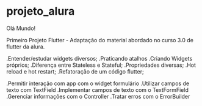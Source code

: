 # projeto_alura

Olá Mundo!

Primeiro Projeto Flutter - Adaptação do material abordado no curso 3.0 de flutter da alura. 

.Entender/estudar widgets diversos;
.Praticando atalhos
.Criando Widgets próprios;
.Diferença entre Stateless e Stateful;
.Propriedades diversas;
.Hot reload e hot restart;
.Refatoração de um código flutter;

.Permitir interação com app com o widget formulário
.Utilizar campos de texto com TextField
.Implementar campos de texto com o TextFormField
.Gerenciar informações com o Controller
.Tratar erros com o ErrorBuilder
